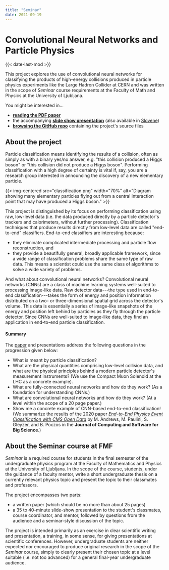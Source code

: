 ```yaml
---
title: "Seminar"
date: 2021-09-19
---
```


# Convolutional Neural Networks and Particle Physics

{{< date-last-mod >}}

This project explores the use of convolutional neural networks for classifying the products of high-energy collisions produced in particle physics experiments like the Large Hadron Collider at CERN and was written in the scope of *Seminar* course requirements at the Faculty of Math and Physics at the University of Ljubljana.

You might be interested in...

- [**reading the PDF paper**](paper.pdf)
- the accompanying [**slide show presentation**](presentation.pdf) (also available in [Slovene](presentation-slo.pdf))
- [**browsing the GitHub repo**](https://github.com/ejmastnak/fmf-seminar) containing the project's source files

## About the project

Particle classification means identifying the results of a collision, often as simply as with a binary yes/no answer, e.g. "this collision produced a Higgs boson" or "this collision did not produce a Higgs boson". Performing classification with a high degree of certainty is vital if, say, you are a research group interested in announcing the discovery of a new elementary particle.

{{< img-centered src="classification.png" width="70%" alt="Diagram showing many elementary particles flying out from a central interaction point that may have produced a Higgs boson." >}}

This project is distinguished by its focus on performing classification using raw, low-level data (i.e. the data produced directly by a particle detector's trackers and calorimeters, without further processing). Classification techniques that produce results directly from low-level data are called "end-to-end" classifiers. End-to-end classifiers are interesting because:
- they eliminate complicated intermediate processing and particle flow reconstruction, and
- they provide a beautifully general, broadly applicable framework, since a wide range of classification problems share the same type of raw data. This means a scientist could use the same class of algorithms to solve a wide variety of problems.

And what about convolutional neural networks? Convolutional neural networks (CNNs) are a class of machine learning systems well-suited to processing image-like data. Raw detector data---the type used in end-to-end classification---takes the form of energy and position information distributed on a two- or three-dimensional spatial grid across the detector's volume. This data is essentially a series of image-like snapshots of the energy and position left behind by particles as they fly through the particle detector. Since CNNs are well-suited to image-like data, they find an application in end-to-end particle classification.

#### Summary

The [paper](paper.pdf) and presentations address the following questions in the progression given below:
- What is meant by particle classification?
- What are the physical quantities comprising low-level collision data, and what are the physical principles behind a modern particle detector's measurement instruments? (We use the Compact Muon Solenoid at the LHC as a concrete example).
- What are fully-connected neural networks and how do they work? (As a foundation for understanding CNNs.)
- What are convolutional neural networks and how do they work? (At a level within the scope of a 20 page paper.)
- Show me a concrete example of CNN-based end-to-end classification! (We summarize the results of the 2020 paper [*End-to-End Physics Event Classification with CMS Open Data*](https://link.springer.com/article/10.1007/s41781-020-00038-8) by M. Andrews, M. Paulini, S. Gleyzer, and B. Poczos in the **Journal of Computing and Software for Big Science**.)

## About the Seminar course at FMF

*Seminar* is a required course for students in the final semester of the undergraduate physics program at the Faculty of Mathematics and Physics at the University of Ljubljana. In the scope of the course, students, under the guidance of a faculty mentor, write a short undergraduate thesis on a currently relevant physics topic and present the topic to their classmates and professors.

The project encompasses two parts:

- a written paper (which should be no more than about 25 pages)
- a 35 to 40-minute slide-show presentation to the student's classmates, course coordinator, and mentor, followed by questions from the audience and a seminar-style discussion of the topic.

The project is intended primarily as an exercise in clear scientific writing and presentation, a training, in some sense, for giving presentations at scientific conferences. However, undergraduate students are neither expected nor encouraged to produce original research in the scope of the *Seminar* course, simply to clearly present their chosen topic at a level suitable (i.e. not too advanced) for a general final-year undergraduate audience.
